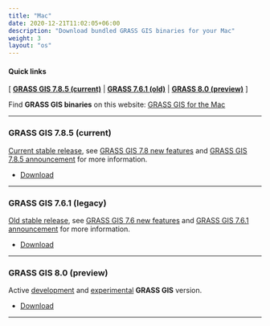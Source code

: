 ```yaml
---
title: "Mac"
date: 2020-12-21T11:02:05+06:00
description: "Download bundled GRASS GIS binaries for your Mac"
weight: 3
layout: "os"
---
```


#### Quick links

[ [**GRASS GIS 7.8.5 (current)**](#GRASS-GIS-current) | [**GRASS 7.6.1 (old)**](#GRASS-GIS-old) | [**GRASS 8.0 (preview)**](#GRASS-GIS-devel) ]


<div class="alert rounded-0 alert-default">
<i class="fa fa-arrow-right"></i> Find <b>GRASS GIS binaries</b> on this website: <a href="http://grassmac.wikidot.com" target="_blank"> GRASS GIS for the Mac </a>
</div>

<hr>


### <a name="GRASS-GIS-current"></a> GRASS GIS 7.8.5 (current)

<div class="alert rounded-0 alert-success">
<i class="fa fa-info-circle"></i> <u>Current stable release</u>, see <a href="https://trac.osgeo.org/grass/wiki/Grass7/NewFeatures78">GRASS GIS 7.8 new features</a> and <a href="https://trac.osgeo.org/grass/wiki/Release/7.8.5-News">GRASS GIS 7.8.5 announcement</a> for more information.
</div>

<ul>
<li><a href="http://grassmac.wikidot.com/downloads"><i class="fa fa-download"></i> Download </a></li>
</ul>

<hr>

### <a name="GRASS-GIS-old"></a> GRASS GIS 7.6.1 (legacy)

<div class="alert rounded-0 alert-warning">
<i class="fa fa-info-circle"></i> <u>Old stable release</u>, see <a href="https://trac.osgeo.org/grass/wiki/Grass7/NewFeatures76">GRASS GIS 7.6 new features</a> and  <a href="https://trac.osgeo.org/grass/wiki/Release/7.6.1-News">GRASS GIS 7.6.1 announcement</a> for more information.
</div>

<ul>
<li><a href="http://grassmac.wikidot.com/downloads"><i class="fa fa-download"></i> Download </a></li>
</ul>



<hr>

### <a name="GRASS-GIS-devel"></a> GRASS GIS 8.0 (preview)

<div class="alert rounded-0 alert-info">
<i class="fa fa-info-circle"></i> Active <u>development</u> and <u>experimental</u> <b>GRASS GIS</b> version.
</div>

<ul>
<li><a href="http://grassmac.wikidot.com/downloads"><i class="fa fa-download"></i> Download </a></li>
</ul>


<hr>
